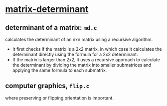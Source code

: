 # [matrix-determinant](https://www.mathsisfun.com/algebra/matrix-determinant.html)

## determinant of a matrix: `md.c`
calculates the determinant of an nxn matrix using a recursive algorithm. 
- It first checks if the matrix is a 2x2 matrix, in which case it calculates the determinant directly using the formula for a 2x2 determinant. 
- If the matrix is larger than 2x2, it uses a recursive approach to calculate the determinant by dividing the matrix into smaller submatrices and applying the same formula to each submatrix. 

## computer graphics, `flip.c`
where preserving or flipping orientation is important. 

